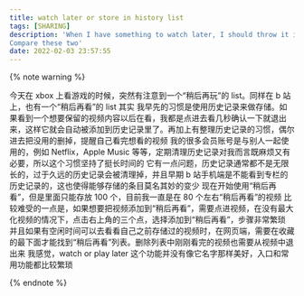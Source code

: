 ```yaml
---
title: watch later or store in history list
tags: [SHARING]
description: 'When I have something to watch later, I should throw it into watch-later or store in history list<br>
Compare these two'
date: 2022-02-03 23:57:55
---
```


{% note warning %}

今天在 xbox 上看游戏的时候，突然有注意到一个“稍后再玩”的 list。同样在 b 站上，也有一个“稍后再看”的 list
其实 我早先的习惯是使用历史记录来做存储。如果看到一个想要保留的视频内容以后在看，我都是点进去看几秒确认一下就退出来，这样它就会自动被添加到历史记录里了。再加上有整理历史记录的习惯，偶尔进去把没用的删掉，提醒自己看完想看的视频
我的很多会员账号是与别人一起使用的，例如 Netflix，Apple Music 等等，定期清理历史记录对我而言既麻烦又有必要，所以这个习惯坚持了挺长时间的
它有一点问题，历史记录通常都不是无限长的，过于久远的历史记录会被清理掉，并且早期 b 站手机端是不能看到专栏的历史记录的，这也使得能够存储的条目莫名其妙的变少
现在开始使用“稍后再看”，但是里面只能存放 100 个，目前我一直是在 80 个左右“稍后再看”的视频
比较难受的一点是，如果想要把视频添加到“稍后再看”，需要点进视频，在没有最大化视频的情况下，点击右上角的三个点，选择添加到“稍后再看”，步骤非常繁琐
并且如果有空闲时间可以去看看自己之前存储过的视频时，在网页端，需要在收藏的最下面才能找到“稍后再看”列表。删除列表中刚刚看完的视频也需要从视频中退出来
我感觉，watch or play later 这个功能并没有像它名字那样美好，入口和常用功能都比较繁琐

{% endnote %}
